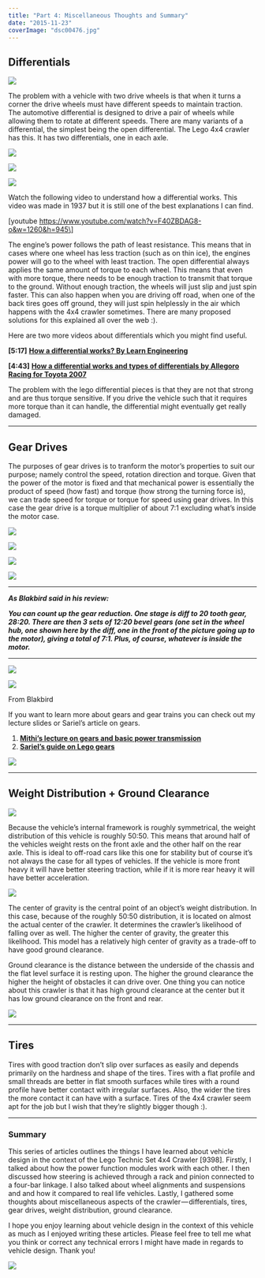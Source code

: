 ```yaml
---
title: "Part 4: Miscellaneous Thoughts and Summary"
date: "2015-11-23"
coverImage: "dsc00476.jpg"
---
```


## Differentials

![](images/1*F7C6gwvV9srWpJKiqRPTjQ.gif)

The problem with a vehicle with two drive wheels is that when it turns a corner the drive wheels must have different speeds to maintain traction. The automotive differential is designed to drive a pair of wheels while allowing them to rotate at different speeds. There are many variants of a differential, the simplest being the open differential. The Lego 4x4 crawler has this. It has two differentials, one in each axle.

![](images/1*nVu0S0Tc5tgaBXCJ7UXUCg.jpeg)

![](images/1*PxfvuZugNd-uHwFQKwfdTQ.png)

![](images/1*x1tHgVltJ6qY2oxHIDPA6g.png)

Watch the following video to understand how a differential works. This video was made in 1937 but it is still one of the best explanations I can find.

\[youtube https://www.youtube.com/watch?v=F40ZBDAG8-o&w=1260&h=945\]

The engine’s power follows the path of least resistance. This means that in cases where one wheel has less traction (such as on thin ice), the engines power will go to the wheel with least traction. The open differential always applies the same amount of torque to each wheel. This means that even with more torque, there needs to be enough traction to transmit that torque to the ground. Without enough traction, the wheels will just slip and just spin faster. This can also happen when you are driving off road, when one of the back tires goes off ground, they will just spin helplessly in the air which happens with the 4x4 crawler sometimes. There are many proposed solutions for this explained all over the web :).

Here are two more videos about differentials which you might find useful.

**\[5:17\]** [**How a differential works? By Learn Engineering**](https://www.youtube.com/watch?v=SOgoejxzF8c)

**\[4:43\]** [**How a differential works and types of differentials by Allegoro Racing for Toyota 2007**](https://www.youtube.com/watch?v=gIGvhvOhLHU)

The problem with the lego differential pieces is that they are not that strong and are thus torque sensitive. If you drive the vehicle such that it requires more torque than it can handle, the differential might eventually get really damaged.

* * *

## Gear Drives

The purposes of gear drives is to tranform the motor’s properties to suit our purpose; namely control the speed, rotation direction and torque. Given that the power of the motor is fixed and that mechanical power is essentially the product of speed (how fast) and torque (how strong the turning force is), we can trade speed for torque or torque for speed using gear drives. In this case the gear drive is a torque multiplier of about 7:1 excluding what’s inside the motor case.

![](images/1*QcfueqxogiWncWb-1v8ziw.png)

![](images/1*1Cp2XT4jBf7tKstLbKOLvA.png)

![](images/1*1lb9uEy8OsvhHhhwu_E-EQ.png)

![](images/1*zY6uZxSYImadfU-voPjT4Q.png)

* * *

**_As Blakbird said in his review:_**

**_You can count up the gear reduction. One stage is diff to 20 tooth gear, 28:20. There are then 3 sets of 12:20 bevel gears (one set in the wheel hub, one shown here by the diff, one in the front of the picture going up to the motor), giving a total of 7:1. Plus, of course, whatever is inside the motor._**

* * *

![](images/1*sB9_XTRKNm4gCBqEpU8XKQ.jpeg)

![](images/1*yBZPB9zytg-gY-o4wJe47g.jpeg)

From Blakbird

If you want to learn more about gears and gear trains you can check out my lecture slides or Sariel’s article on gears.

1. [**Mithi’s lecture on gears and basic power transmission**](https://drive.google.com/open?id=0Bza5l9R3WouWUTRuSG9FUW4yM2c)
2. [**Sariel’s guide on Lego gears**](http://sariel.pl/2009/09/gears-tutorial/)

![](images/1*-uQW1C5b5kCGey8naHTgOQ.png)

* * *

## Weight Distribution + Ground Clearance

![](images/1*Y3KQbJMv-7n9dqPt94bkrw.jpeg)

Because the vehicle’s internal framework is roughly symmetrical, the weight distribution of this vehicle is roughly 50:50. This means that around half of the vehicles weight rests on the front axle and the other half on the rear axle. This is ideal to off-road cars like this one for stability but of course it’s not always the case for all types of vehicles. If the vehicle is more front heavy it will have better steering traction, while if it is more rear heavy it will have better acceleration.

![](images/1*GNVKfnS6OGW4Iqs82os40Q.jpeg)

The center of gravity is the central point of an object’s weight distribution. In this case, because of the roughly 50:50 distribution, it is located on almost the actual center of the crawler. It determines the crawler’s likelihood of falling over as well. The higher the center of gravity, the greater this likelihood. This model has a relatively high center of gravity as a trade-off to have good ground clearance.

Ground clearance is the distance between the underside of the chassis and the flat level surface it is resting upon. The higher the ground clearance the higher the height of obstacles it can drive over. One thing you can notice about this crawler is that it has high ground clearance at the center but it has low ground clearance on the front and rear.

![](images/1*2bDmbblGtXM1vW6u6v5-Ew.jpeg)

* * *

## Tires

Tires with good traction don’t slip over surfaces as easily and depends primarily on the hardness and shape of the tires. Tires with a flat profile and small threads are better in flat smooth surfaces while tires with a round profile have better contact with irregular surfaces. Also, the wider the tires the more contact it can have with a surface. Tires of the 4x4 crawler seem apt for the job but I wish that they’re slightly bigger though :).

* * *

### Summary

This series of articles outlines the things I have learned about vehicle design in the context of the Lego Technic Set 4x4 Crawler \[9398\]. Firstly, I talked about how the power function modules work with each other. I then discussed how steering is achieved through a rack and pinion connected to a four-bar linkage. I also talked about wheel alignments and suspensions and and how it compared to real life vehicles. Lastly, I gathered some thoughts about miscellaneous aspects of the crawler — differentials, tires, gear drives, weight distribution, ground clearance.

I hope you enjoy learning about vehicle design in the context of this vehicle as much as I enjoyed writing these articles. Please feel free to tell me what you think or correct any technical errors I might have made in regards to vehicle design. Thank you!

![](images/1*LVyVq3Fr9GiOBhfiucAhfg.jpeg)

